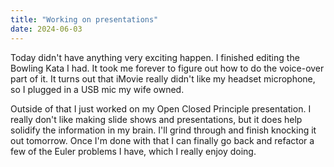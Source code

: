 ```yaml
---
title: "Working on presentations"
date: 2024-06-03
---
```


Today didn't have anything very exciting happen. I finished editing the Bowling Kata I had. It took me forever to figure
out how to do the voice-over part of it. It turns out that iMovie really didn't like my headset microphone, so I plugged
in a USB mic my wife owned.

Outside of that I just worked on my Open Closed Principle presentation. I really don't like making slide shows and
presentations, but it does help solidify the information in my brain. I'll grind through and finish knocking it out
tomorrow. Once I'm done with that I can finally go back and refactor a few of the Euler problems I have, which I really
enjoy doing. 